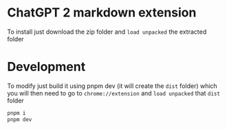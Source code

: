 # ChatGPT 2 markdown extension
To install just download the zip folder and `load unpacked` the extracted folder


# Development

To modify just build it using pnpm dev (it will create the `dist` folder) which you will then need to go to `chrome://extension` and `load unpacked` that `dist` folder

```bash
pnpm i
pnpm dev
```



